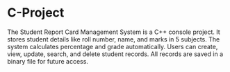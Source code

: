 # C-Project
The Student Report Card Management System is a C++ console project. It stores student details like roll number, name, and marks in 5 subjects. The system calculates percentage and grade automatically. Users can create, view, update, search, and delete student records. All records are saved in a binary file for future access.
